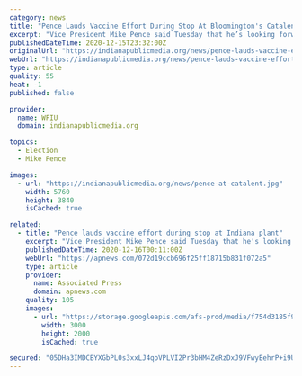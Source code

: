 ```yaml
---
category: news
title: "Pence Lauds Vaccine Effort During Stop At Bloomington's Catalent"
excerpt: "Vice President Mike Pence said Tuesday that he’s looking forward to getting vaccinated for COVID-19 and that he expects to receive his first dose in the next few days"
publishedDateTime: 2020-12-15T23:32:00Z
originalUrl: "https://indianapublicmedia.org/news/pence-lauds-vaccine-effort-during-stop-at-bloomingtons-catalent.php"
webUrl: "https://indianapublicmedia.org/news/pence-lauds-vaccine-effort-during-stop-at-bloomingtons-catalent.php"
type: article
quality: 55
heat: -1
published: false

provider:
  name: WFIU
  domain: indianapublicmedia.org

topics:
  - Election
  - Mike Pence

images:
  - url: "https://indianapublicmedia.org/news/pence-at-catalent.jpg"
    width: 5760
    height: 3840
    isCached: true

related:
  - title: "Pence lauds vaccine effort during stop at Indiana plant"
    excerpt: "Vice President Mike Pence said Tuesday that he's looking forward to getting vaccinated for COVID-19 and that he expects to receive his first dose in the next"
    publishedDateTime: 2020-12-16T00:11:00Z
    webUrl: "https://apnews.com/072d19ccb696f25ff18715b831f072a5"
    type: article
    provider:
      name: Associated Press
      domain: apnews.com
    quality: 105
    images:
      - url: "https://storage.googleapis.com/afs-prod/media/f754d3185f964607a8735a917ca88426/3000.jpeg"
        width: 3000
        height: 2000
        isCached: true

secured: "05DHa3IMDCBYXGbPL0s3xxLJ4qoVPLVI2Pr3bHM4ZeRzDxJ9VFwyEehrP+i9UxSYJLU1t0uRlP0uCYA3TmIO8filaisyuEyUC9KgHyN87654Z3z1xlpF6wY5/nupNnnESMG8oRLJ1bMYfBvjRGR3YROSnRTQ8eZNbv6c0sn7u95m0HrnkG73pTOweW+Bk1xo4PMy/r0BnlbaNtjwKlksaAfXgbUdag2KBSP8swMXrYiQgWuyYmhEZzIGgCZF1HvTQj2D7nXtYF0DUdXJyk66IgN4HRhsN65BTWBvTG3U5gktoVHLLYE9qlEGsGg1BsfqLbCC4BMa6VpvXOU/shqpBTykYjg47N6pBQa+NHO+few=;wtRjlhcBHQ7Lgp38PC7saQ=="
---
```


